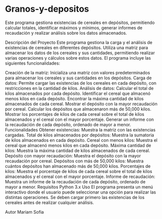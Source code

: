 # Granos-y-depositos
Este programa gestiona existencias de cereales en depósitos, permitiendo calcular totales, identificar máximos y mínimos, generar informes de recaudación y realizar análisis sobre los datos almacenados.

Descripción del Proyecto
Este programa gestiona la carga y el análisis de existencias de cereales en diferentes depósitos. Utiliza una matriz para almacenar los datos de los cereales y sus cantidades, permitiendo realizar varias operaciones y cálculos sobre estos datos. El programa incluye las siguientes funcionalidades:

Creación de la matriz: Inicializa una matriz con valores predeterminados para almacenar los cereales y sus cantidades en los depósitos.
Carga de datos: Permite cargar las existencias de los cereales en cada depósito, con restricciones en la cantidad de kilos.
Análisis de datos:
Calcular el total de kilos almacenados por cada depósito.
Identificar el cereal que almacenó menos kilos en cada depósito.
Encontrar la máxima cantidad de kilos almacenados de cada cereal.
Mostrar el depósito con la mayor recaudación por cereal.
Calcular los depósitos que almacenaron más de 50,000 kilos.
Mostrar los porcentajes de kilos de cada cereal sobre el total de kilos almacenados y el cereal con el mayor porcentaje.
Generar un informe con la recaudación de cada depósito, ordenado de mayor a menor.
Funcionalidades
Obtener existencias: Muestra la matriz con las existencias cargadas.
Total de kilos almacenados por depósitos: Muestra la sumatoria de kilos almacenados en cada depósito.
Cereal con menos kilos: Muestra el cereal que almacenó menos kilos en cada depósito.
Máxima cantidad de kilos: Muestra la máxima cantidad de kilos almacenados de cada cereal.
Depósito con mayor recaudación: Muestra el depósito con la mayor recaudación por cereal.
Depósitos con más de 50,000 kilos: Muestra cuántos depósitos han almacenado más de 50,000 kilos.
Porcentajes de kilos: Muestra el porcentaje de kilos de cada cereal sobre el total de kilos almacenados y el cereal con el mayor porcentaje.
Informe de recaudación: Muestra un informe de la recaudación de cada depósito, ordenado de mayor a menor.
Requisitos
Python 3.x
Uso
El programa presenta un menú interactivo donde el usuario puede seleccionar una opción para realizar las distintas operaciones. Se deben cargar primero las existencias de los cereales antes de realizar cualquier análisis.

Autor
Mariam Sofia

